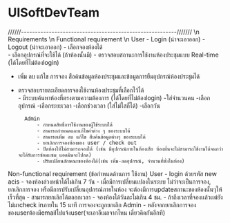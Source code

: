 # UISoftDevTeam



//////--------------------------------------------------------/////// \n
Requirements \n
Functional requirement  \n
		User
			- Login  (น่าจะเอาออก)
			- Logout (น่าจะเอาออก)
			- เลือกจองห้องได้	
			- เลือกอุปกรณ์ที่จะใช้ได้ 	(ถ้าห้องนั้นมี)
			- ตรวจสอบสถานะการใช้งานห้องประชุมแบบ Real-time	(ได้โดยที่ไม่ต้องlogin)
- เพิ่ม ลบ แก้ไข การจอง สือค้นข้อมูลห้องประชุมและข้อมูลการยืมอุปกรณ์ห้องประชุมได้
- ตรวจสอบรายละเอียดการจองใช้งานห้องประชุมที่เลือกไว้ได้  
			- มีระบบค้นหาห้องที่ตรงตามความต้องการ (ได้โดยที่ไม่ต้องlogin)
				-ใส่จำนวนคน
				-เลือกอุปกรณ์
				-เลือกระยะเวลา 
				-เลือกช่วงเวลา (ใส่ไม่ใสก็ได้) 
				-เลือกวัน
			
		Admin
			- กำหนดสิทธิ์การใช้งานของผู้ใช้ระบบได้
			- สามารถกำหนดและแก้ไขค่าต่าง ๆ ของระบบได้ 
			- สามารถเพิ่ม ลบ แก้ไข สืบค้นข้อมูลต่างๆ ของระบบได้
			- ยกเลิกการจองห้องของ user / check out
			- ปิดห้องให้ไม่สามารถจองได้ (เช่น มีอุปกรณ์ภายในห้องเสีย ห้องนั้นจะไม่สามารถใช้งานได้จนกว่าจะได้รับการซ่อมเเซม แอดมินจะไปกด)
			- ปรับเปลี่ยนลักษณะของห้องได้(เช่น เพิ่ม-ลดอุปกรณ์, จำนวนที่นั่งในห้อง)
      
Non-functional requirement (ข้อกำหนดด้านการ ใช้งาน)
		User
			- login ด้วยรหัส new acis
      - จองห้องล่วงหน้าได้ไม่เกิน 7 วัน
      - เมื่อมีการเปลี่ยนเเปลงในระบบ ไม่ว่าจะเป็นการจอง, ยกเลิกการจอง หรือมีการปรับเปลี่ยนอุปกรณ์ภายในห้อง จะต้องมีการupdateสถานะของห้องนั้นๆให้เร็วที่สุด
      - สามารถยกเลิกได้ตลอกเวลา
      - จองห้องได้วันละไม่เกิน 4 ชม.
      - ถ้าถึงเวลาที่จองเเล้วเเต่ยังไม่มาcheck inภายใน 15 นาที การจองจะถูกยกเลิก
		Admin
      - หลังจากยกเลิกการจองของuserต้องมีemailไปแจ้งuser(จะเอาอีเมลจากไหน เดี๋ยวคิดกันอีกที)

